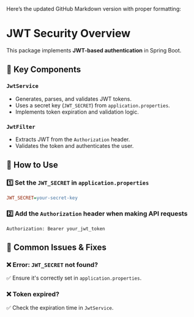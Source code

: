 Here’s the updated GitHub Markdown version with proper formatting:

# JWT Security Overview
This package implements **JWT-based authentication** in Spring Boot.

## 🔹 Key Components

### `JwtService`
- Generates, parses, and validates JWT tokens.  
- Uses a secret key (`JWT_SECRET`) from `application.properties`.  
- Implements token expiration and validation logic.  

### `JwtFilter`
- Extracts JWT from the `Authorization` header.  
- Validates the token and authenticates the user.  

## 🔹 How to Use

### 1️⃣ Set the `JWT_SECRET` in `application.properties`
```ini
JWT_SECRET=your-secret-key
```

### 2️⃣ Add the `Authorization` header when making API requests
```http
Authorization: Bearer your_jwt_token
```

## 🔹 Common Issues & Fixes

### ❌ Error: `JWT_SECRET` not found?
✅ Ensure it's correctly set in `application.properties`.

### ❌ Token expired?
✅ Check the expiration time in `JwtService`.